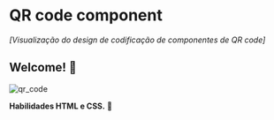 # QR code component

*[Visualização do design de codificação de componentes de QR code]*

## Welcome! 👋

![qr_code](C:\Users\Filipe\Desktop\qr_code\images\qr_code.jpeg)

**Habilidades HTML e CSS.** 🚀

